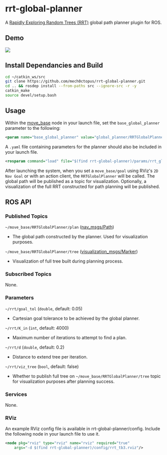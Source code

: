 # rrt-global-planner
A [Rapidly Exploring Random Trees (RRT)](https://en.wikipedia.org/wiki/Rapidly-exploring_random_tree) global path planner plugin for ROS.

## Demo
![](https://github.com/mech0ctopus/rrt-global-planner/raw/main/assets/rrt_tb3_rviz.gif)

## Install Dependancies and Build
```bash
cd ~/catkin_ws/src
git clone https://github.com/mech0ctopus/rrt-global-planner.git
cd .. && rosdep install --from-paths src --ignore-src -r -y
catkin_make
source devel/setup.bash
```

## Usage
Within the [move\_base](https://wiki.ros.org/move_base) node in your launch file, set the ````base_global_planner```` parameter to the following:
```xml
<param name="base_global_planner" value="global_planner/RRTGlobalPlanner"/>
```

A ```.yaml``` file containing parameters for the planner should also be included in your launch file. 
```xml
<rosparam command="load" file="$(find rrt-global-planner)/params/rrt_global_planner.yaml" />
```

After launching the system, when you set a ```move_base/goal``` using RViz's ```2D Nav Goal``` or with an action client, the ```RRTGlobalPlanner``` will be called. The global path will be published as a topic for visualization. Optionally, a visualization of the full RRT constructed for path planning will be published.

## ROS API
### Published Topics
`~/move_base/RRTGlobalPlanner/plan` ([nav\_msgs/Path](http://docs.ros.org/api/nav_msgs/html/msg/Path.html))
- The global path constructed by the planner. Used for visualization purposes.

`~/move_base/RRTGlobalPlanner/tree` ([visualization\_msgs/Marker](http://docs.ros.org/en/api/visualization_msgs/html/msg/Marker.html))
- Visualization of full tree built during planning process.

### Subscribed Topics
None.

### Parameters
`~/rrt/goal_tol` (`double`, default: 0.05)
- Cartesian goal tolerance to be achieved by the global planner.

`~/rrt/K_in` (`int`, default: 4000)
- Maximum number of iterations to attempt to find a plan.

`~/rrt/d` (`double`, default: 0.2)
- Distance to extend tree per iteration.

`~/rrt/viz_tree` (`bool`, default: false)
- Whether to publish full tree on `~/move_base/RRTGlobalPlanner/tree` topic for visualization purposes after planning success. 

### Services
None.

### RViz
An example RViz config file is available in rrt-global-planner/config. Include the following node in your launch file to use it.
```xml
<node pkg="rviz" type="rviz" name="rviz" required="true"
    args="-d $(find rrt-global-planner)/config/rrt_tb3.rviz"/>
```